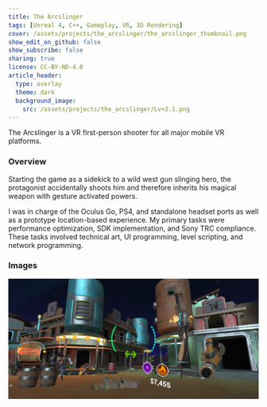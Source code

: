 ```yaml
---
title: The Arcslinger
tags: [Unreal 4, C++, Gameplay, VR, 3D Rendering]
cover: /assets/projects/the_arcslinger/the_arcslinger_thumbnail.png
show_edit_on_github: false
show_subscribe: false
sharing: true
license: CC-BY-ND-4.0
article_header:
  type: overlay
  theme: dark
  background_image:
    src: /assets/projects/the_arcslinger/Lv+2.1.png
---
```


The Arcslinger is a VR first-person shooter for all major mobile VR platforms.

<!--more-->
### Overview

Starting the game as a sidekick to a wild west gun slinging hero, the protagonist accidentally shoots him and therefore inherits his magical weapon with gesture activated powers.

I was in charge of the Oculus Go, PS4, and standalone headset ports as well as a prototype location-based experience. My primary tasks were performance optimization, SDK implementation, and Sony TRC compliance.  These tasks involved technical art, UI programming, level scripting, and network programming.

### Images

![image](/assets/projects/the_arcslinger/Lv+vs.3.png)
